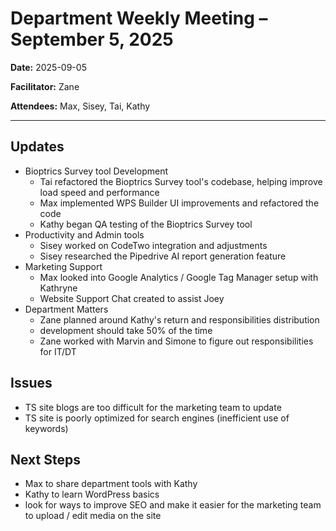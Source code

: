 # Department Weekly Meeting – September 5, 2025

**Date:** 2025-09-05

**Facilitator:** Zane

**Attendees:** Max, Sisey, Tai, Kathy

---

## Updates
- Bioptrics Survey tool Development
  - Tai refactored the Bioptrics Survey tool's codebase, helping improve load speed and performance
  - Max implemented WPS Builder UI improvements and refactored the code
  - Kathy began QA testing of the Bioptrics Survey tool
- Productivity and Admin tools
  - Sisey worked on CodeTwo integration and adjustments
  - Sisey researched the Pipedrive AI report generation feature
- Marketing Support
  - Max looked into Google Analytics / Google Tag Manager setup with Kathryne
  - Website Support Chat created to assist Joey
- Department Matters
  - Zane planned around Kathy's return and responsibilities distribution
  - development should take 50% of the time
  - Zane worked with Marvin and Simone to figure out responsibilities for IT/DT

## Issues
- TS site blogs are too difficult for the marketing team to update 
- TS site is poorly optimized for search engines (inefficient use of keywords)

## Next Steps
- Max to share department tools with Kathy
- Kathy to learn WordPress basics
- look for ways to improve SEO and make it easier for the marketing team to upload / edit media on the site

